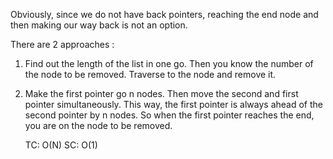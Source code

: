 Obviously, since we do not have back pointers, reaching the end node and then making our way back is not an option.

There are 2 approaches :
1) Find out the length of the list in one go. Then you know the number of the node to be removed. Traverse to the node and remove it.
2) Make the first pointer go n nodes. Then move the second and first pointer simultaneously. This way, the first pointer is always ahead of the second pointer by n nodes. So when the first pointer reaches the end, you are on the node to be removed.


    TC: O(N)
    SC: O(1)